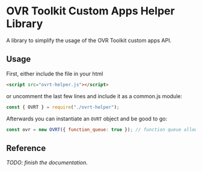 # OVR Toolkit Custom Apps Helper Library

A library to simplify the usage of the OVR Toolkit custom apps API.

## Usage

First, either include the file in your html

```html
<script src="ovrt-helper.js"></script>
```

or uncomment the last few lines and include it as a common.js module:

```javascript
const { OVRT } = require("./ovrt-helper");
```

Afterwards you can instantiate an `OVRT` object and be good to go:

```javascript
const ovr = new OVRT({ function_queue: true }); // function queue allows function calls without waiting for the API ready event
```

## Reference

*TODO: finish the documentation.*